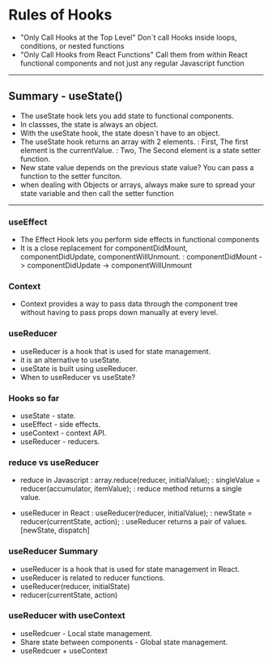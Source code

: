 # Rules of Hooks
- "Only Call Hooks at the Top Level"
Don`t call Hooks inside loops, conditions, or nested functions
- "Only Call Hooks from React Functions"
Call them from within React functional components and not just any regular Javascript function

---

## Summary - useState()
- The useState hook lets you add state to functional components.
- In classses, the state is always an object.
- With the useState hook, the state doesn`t have to an object.
- The useState hook returns an array with 2 elements.
: First, The first element is the currentValue. 
: Two, The Second element is a state setter function.
- New state value depends on the previous state value? You can pass a function to the setter funciton.
- when dealing with Objects or arrays, always make sure to spread your state variable and then call the setter function

---

### useEffect
- The Effect Hook lets you perform side effects in functional components
- It is a close replacement for componentDidMount, componentDidUpdate, componentWillUnmount.
: componentDidMount -> componentDidUpdate -> componentWillUnmount

### Context
- Context provides a way to pass data through the component tree without having to pass props down manually at every level.


### useReducer 
- useReducer is a hook that is used for state management.
- it is an alternative to useState.
- useState is built using useReducer.
- When to useReducer vs useState?

### Hooks so far
- useState - state.
- useEffect - side effects.
- useContext - context API.
- useReducer - reducers.

### reduce vs useReducer
- reduce in Javascript 
  : array.reduce(reducer, initialValue);
  : singleValue = reducer(accumulator, itemValue);
  : reduce method returns a single value.

- useReducer in React
  : useReducer(reducer, initialValue);
  : newState = reducer(currentState, action);
  : useReducer returns a pair of values. [newState, dispatch]

### useReducer Summary
- useReducer is a hook that is used for state management in React.
- useReducer is related to reducer functions.
- useReducer(reducer, initialState)
- reducer(currentState, action)

### useReducer with useContext
- useRedcuer - Local state management.
- Share state between components - Global state management.
- useRedcuer + useContext



